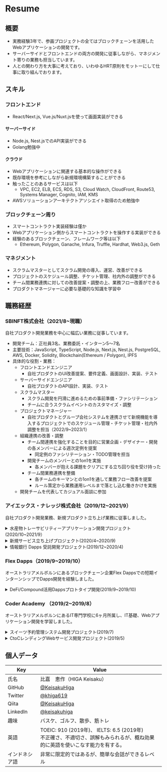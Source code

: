 # Resume
## 概要
- 実務経験3年で、参画プロジェクトの全てはブロックチェーンを活用したWebアプリケーションの開発です。
- サーバーサイドとフロントエンドの両方の開発に従事しながら、マネジメント寄りの業務も担当しています。
- 人との関わり方を大事に考えており、いわゆるHRT原則をモットーにして仕事に取り組んでおります。
## スキル
### フロントエンド
- React/Next.js, Vue.js/Nuxt.jsを使って画面実装ができる
#### サーバーサイド
- Node.js, Nest.jsでのAPI実装ができる
- Golang勉強中
#### クラウド
- Webアプリケーションに関連する基本的な操作ができる
- 既存環境を参考にしながら新規環境構築することができる
- 触ったことのあるサービスは以下
	- VPC, EC2, ELB, ECS, RDS, S3, Cloud Watch, CloudFront, Route53, Systems Manager, Cognito, IAM, KMS
- AWSソリューションアーキテクトアソシエイト取得のため勉強中
### ブロックチェーン周り
- スマートコントラクト実装経験は僅か
- Webアプリケーション側からスマートコントラクトを操作する実装ができる
- 経験のあるブロックチェーン、フレームワーク等は以下
	- Ethereum, Polygon, Ganache, Infura, Truffle, Hardhat, Web3.js, Geth
### マネジメント
- スクラムマスターとしてスクラム開発の導入、運営、改善ができる
- プロジェクトのスケジュール調整、チケット管理、社内外の調整ができる
- チーム間業務連携に対しての改善提案・調整の上、業務フロー改善ができる
- プロダクトマネージャーに必要な基礎的な知識を学習中
## 職務経歴
### SBINFT株式会社（2021/8~現職）
自社プロダクト開発業務を中心に幅広い業務に従事しています。
- 開発チーム：正社員3名、業務委託・インターン5〜7名
- 主要技術：JavaScript, TypeScript, Node.js, Next.js, Nest.js, PostgreSQL, AWS, Docker, Solidity, Blockchain(Ethereum / Polygon), IPFS
- 具体的な役割・業務：
	- フロントエンドエンジニア
		- 自社プロダクトのUI改善提案、要件定義、画面設計、実装、テスト
	- サーバーサイドエンジニア
		- 自社プロダクトのAPI設計、実装、テスト
	- スクラムマスター
		- スクラム開発を円滑に進めるための事前準備・ファシリテーション
		- チームに合うスクラムイベントのカスタマイズ・調整
	- プロジェクトマネージャー
		- 自社プロダクトとグループ会社システムを連携させて新規機能を導入するプロジェクトでのスケジュール管理・チケット管理・社内外調整を担当（2022/9~2023/1）
	- 組織連携の改善・調整
		- チーム間連携を強化することを目的に営業企画・デザイナー・開発の各メンバーによる週次定例を提案
			- 同定例のファシリテーション・TODO管理を担当
		- 開発チームのメンバーとの1on1を実施
			- 各メンバーが抱える課題をクリアにする立ち回り役を受け持った
		- チーム間業務連携を整備
			- 各チームのキーマンとの1on1を通して業務フロー改善を提案
			- ルール策定から業務運用レベルまで落とし込む働きかけを実施
	- 開発チームを代表してカジュアル面談に参加
### アイエックス・ナレッジ株式会社（2019/12~2021/9）
自社プロダクト開発業務、新規プロダクト立ち上げ業務に従事しました。
<details>
<summary>水産物トレーサビリティーアプリケーション開発プロジェクト(2020/10~2021/9）</summary>

#### 概要
- ブロックチェーン技術を活用して水産物サプライチェーン情報の真正性を担保
- 違法漁業を防止し由緒正しき漁業を守り持続可能な漁業の実現を目指すプロジェクト
#### 担当業務
設計・実装・単体テスト・結合テスト・リリースなど開発業務全般を担当しました。
- 基本設計：基本設計資料(画面遷移図、ER図、テーブル定義書、API一覧、項目定義一覧、コード値一覧、設定値一覧)を作成・更新
- 詳細設計：画面仕様書・API仕様書の作成。成果物のレビューも担当。
- コーディング：画面及びAPIの実装。コードレビューも担当。
- テスト：単体テスト及び結合テストの仕様書を作成し実施。成果物のレビューも担当。
- 保守・運用：本番環境の追加実装及びPoC環境のDBデータ管理などを担当。
- 工程管理・マネジメント：スクラム開発の各イベントでファシリテーター。UIデザイナーに対する機能説明、開発側とのすり合わせ調整役。
#### 使用技術
TypeScript, Node.js, Vue.js / Nuxt.js, PostgreSQL, IBM Cloud / IBM Food Trust, Docker, Kubernetes
#### 開発体制
- 2020/10~2021/2
	- ウォーターフォール開発
	- 要件定義チーム2名、インフラチーム1名、デザイナー1名、開発チーム5名
- 2021/3~2021/9
	- スクラム開発
	- プロダクトオーナー1名、インフラチーム2名、デザイナー1名、開発チーム4名
</details>
<details>
<summary>新規サービス立ち上げプロジェクト(2020/4~2020/9)</summary>

#### 概要
- NPO業界が抱える課題解決を目的としたこれまでにないプロボノマッチングサービス立ち上げに向けて社内企画から市場調査を実施。
- 結果としては「ニーズは見受けられるものの、立ち上げ時期尚早」という判断でプロジェクト半年で頓挫。
#### 体制
- メンバー2名
#### 担当業務
- プランニング・戦略検討
- 新規サービスのアイデア出し
- 社内企画書作成
- 社内キーマンへの企画内容説明
- 市場調査・ニーズ調査
- NPO団体へのヒアリング(約30団体)
- 企業へのヒアリング(約10社)
- 地域自治体へのヒアリング(1自治体)
- 市場調査結果分析
#### 発揮したバリュー
- 企画書作成から社内各方面への協力要請、キーマン向けの説明等の役割を担い、取締役会決裁取得へ大きく貢献した。
- また、営業経験で養った機敏なフットワークを発揮し、市場調査フェーズでの積極的な営業活動により幅広い情報収集にも貢献した。
</details>

<details>
<summary>情報銀行 Dapps 受託開発プロジェクト(2019/12~2020/4)</summary>

#### 概要
- ブロックチェーン技術を利用した BtoC サービス(情報銀行)の受託開発プロジェクト。
- 金券等と変換できる、ERC20 ベースの独自トークンを発行し、顧客のライフログと交換する機能を有するものであった。
#### 使用技術
Javascript, Ethereum, Geth, Solidity, Truffle, Web3.js, Node.js, Express.js, Vue.js, Nuxt.js, Postgresql
#### 開発体制
- リードエンジニア1名
- インフラエンジニア2名
- スマートコントラクトエンジニア1名
- バックエンド&フロントエンド4名
#### 担当業務
- Ethereum、Solidity、Web3.js の技術検証
- PoA(Clique)のファイナリティに関する調査
- ブロックチェーン関連の API 呼び出しに関わるビジネスロジック実装
- スマートコントラクトとのトランザクション関連のプログラム設計、実装、単体テスト
- Vue.js 使用したフロントエンド開発
#### 発揮したバリュー
- スマートコントラクト、バックエンド、フロントエンドの3つの領域にまたがって幅広く開発工程に貢献した。
- この3領域のエンジニアメンバーと密にコミュニケーションしながら、ブロックチェーン関連機能の設計・実装・テストの工程を進められたのは大きなバリューになったと確信している。
#### 直面した技術的課題とそれに対する解決手法
- callメソッドはスマートコントラクト側で設定した例外メッセージを捕捉出来る一方、sendSignedTransaction メソッドは web3.js の仕様上不可能であった。保守運用フェーズにおけるスマートコントラクト関連のバグに対応する為の妥協案として、アプリケーションサーバーサイドでどのようなトランザクションを発行したかというログを残す仕様にして対応。
- スマートコントラクトへのトランザクション発行時に使用する web3.jsの estmateGas メソッド関連でトランザクションが発行できないバグに行き詰まった。試行錯誤末、スマートコントラクトの ABI からそのトランザクションが実行可能かを事前判断する仕様に気づく事ができ同バグを解消し
た。
</details>

### Flex Dapps（2019/9~2019/10）
オーストラリアメルボルンにあるブロックチェーン企業Flex Dappsでの短期インターンシップでDapps開発を経験しました。
<details>
<summary>DeFi/Compound活用Dappsプロトタイプ開発(2019/9~2019/10)</summary>

#### 概要
- Compound, rTokenContract, DAI を活用した DApp プロトタイプ開発プロジェクト。
#### 使用技術
JavaScript, React, Truffle, Solidity, Ethereum(Rinkeby), Infura
#### 開発体制
- リードエンジニア1名
- エンジニア1名（私）
#### 業務内容
- スマートコントラクトの設計・実装・テストまでを担当。
#### 発揮したバリュー
- はじめての Dapps 開発で、開発言語やフレームワークについても全くの未経験で、チームからのサポートもありながらではあったが、ほぼ独学でDapps 開発手法を学習し 2 ヵ月でプロトタイプ完成まで至れた事。
- プロジェクト参画直後、リードエンジニアからプロトタイプの概要を伝えられた後、細かな仕様を自ら検討し、スマートコントラクトを設計・実装・テストまでの工程に対応したこと。
##### 直面した技術的課題とそれに対する解決手法
- 課題:開発言語やフレームワーク、Compound や rTokenContract などの外部スマートコントラクトの活用など、Dapps 開発の基礎が全くのゼロからのスタートであったこと。
- 対応策:まずはトークンを発行したり送付したりする簡単なスマートコントラクトを実装する事で基礎を固めた。そして、外部スマートコントラクトの仕様等については、公式ドキュメントや README などを注意深く読み込みながらプロトタイプ開発に反映させていくことを地道に行い、Dapps の開発手法を自分なりに確立した。
</details>


### Coder Academy （2019/2~2019/8）
オーストラリアメルボルンにあるIT専門学校に6ヶ月所属し、IT基礎、Webアプリケーション開発を学習しました。
<details>
<summary>スイーツ予約管理システム開発プロジェクト(2019/7)</summary>

#### 概要
学校外に顧客が抱える課題をWeb アプリケーションで解決しようと取り組んだもの。
#### 技術スタック
HTML, CSS, Javascript, Node.js, Express.js, React, MongoDB
#### 開発体制
Webエンジニア3名
#### 役割・実装機能
- 役割
	- Webアプリ企画、要件定義、設計、実装(主にバックエンド・インフラ)
- 実装した機能等
	- ZEIT/Now(サーバー)、MongoDB Atlas(DB)及び Netlify(フロント)の開発環境のセッティングと本番環境へのデプロイメント
	- ログイン・ログアウト機能 - JWT
	- サーバーサイドでの Validation 機能 - Joi
	- データベース Entity Relationship Diagrams の作成
	- アプリケーション全体の設計(Client-Server-Database)
#### 発揮したバリュー
- チームリーダーとしてプロジェクトを推進したこと。
- プロダクトのアーキテクチャ検討やアプリ基盤構築に取り組んだこと。
</details>
<details>
<summary>CtoCレンディングWebサービス開発プロジェクト(2019/5)</summary>

#### 概要
Ruby / Ruby on Rails の学習課程の課題として、ツー・サイド・プラットフォーム Web サービス開発があり、個人間の金銭貸借 Web サービスを企画・開発に取り組んだプロジェクト。
#### 技術スタック
HTML, CSS, Bootstrap, Ruby, Ruby on Rails, Postgresql, AWS/S3, Heroku, Stripe
#### 開発体制
Webエンジニア2名
#### 役割・実装機能
- 担当分野
	- Webアプリ企画、要件定義、設計、実装
- 実装した機能
	- ログイン・ログアウト機能及びアクセス制限機能の実装 - Devise|CanCanCan
	- 画像アップロード機能 - AWS S3
	- オンライン決済機能 - Stripe
	- データベース Entity Relationship Diagrams の作成
#### 発揮したバリュー
- 企画から実装までの工程で全般的にチームメイトをリードしプロジェクト推進した点。
- 金融知識を活かして金銭貸借期間中の金利計算ロジックの実装部分で大きく貢献した点。
</details>

## 個人データ
| Key | Value
| --- | ---
| 氏名　| 比嘉　恵作（HIGA Keisaku） 
| GitHub| [@KeisakuHiga](https://github.com/KeisakuHiga)
| Twitter| [@khiga619](https://mobile.twitter.com/khiga619)
| Qiita| [@KeisakuHiga](https://qiita.com/KeisakuHiga )  
| LinkedIn| [@keisakuhiga](https://www.linkedin.com/in/keisakuhiga/)
| 趣味 | バスケ、ゴルフ、散歩、筋トレ
| 英語 | TOEIC: 910 (2019年)、 IELTS: 6.5 (2019年)<br>不正確さ、不適切さ、誤解もみられるが、概ね効果的に英語を使いこなす能力を有する。
| インドネシア語 | 非常に限定的ではあるが、簡単な会話ができるレベル
